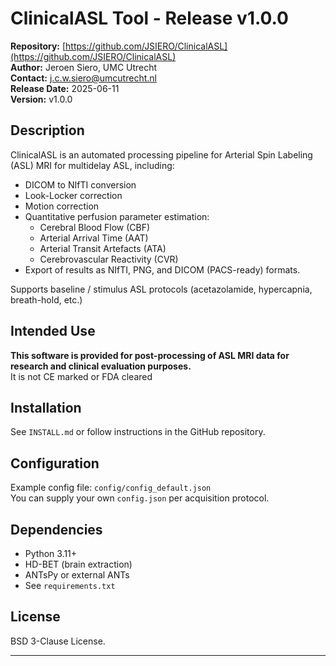 # ClinicalASL Tool - Release v1.0.0

**Repository:** [https://github.com/JSIERO/ClinicalASL](https://github.com/JSIERO/ClinicalASL)  
**Author:** Jeroen Siero, UMC Utrecht  
**Contact:** j.c.w.siero@umcutrecht.nl  
**Release Date:** 2025-06-11  
**Version:** v1.0.0  

## Description

ClinicalASL is an automated processing pipeline for Arterial Spin Labeling (ASL) MRI for multidelay ASL, including:

- DICOM to NIfTI conversion
- Look-Locker correction
- Motion correction
- Quantitative perfusion parameter estimation:
    - Cerebral Blood Flow (CBF)
    - Arterial Arrival Time (AAT)
    - Arterial Transit Artefacts (ATA)
    - Cerebrovascular Reactivity (CVR)
- Export of results as NIfTI, PNG, and DICOM (PACS-ready) formats.

Supports baseline / stimulus ASL protocols (acetazolamide, hypercapnia, breath-hold, etc.)

## Intended Use

**This software is provided for post-processing of ASL MRI data for research and clinical evaluation purposes.**  
It is not CE marked or FDA cleared 

## Installation

See `INSTALL.md` or follow instructions in the GitHub repository.

## Configuration

Example config file: `config/config_default.json`  
You can supply your own `config.json` per acquisition protocol.

## Dependencies

- Python 3.11+
- HD-BET (brain extraction)
- ANTsPy or external ANTs
- See `requirements.txt`

## License

BSD 3-Clause License.

---


